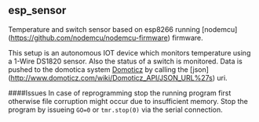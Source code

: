 ## esp_sensor
Temperature and switch sensor based on esp8266 running [nodemcu] (https://github.com/nodemcu/nodemcu-firmware) firmware.

This setup is an autonomous IOT device which monitors temperature using a 1-Wire DS1820 sensor. Also the status of a switch is monitored.
Data is pushed to the domotica system [Domoticz](http://www.domoticz.com) by calling the [json] (http://www.domoticz.com/wiki/Domoticz_API/JSON_URL%27s) uri.

####Issues
In case of reprogramming stop the running program first otherwise file corruption might occur due to insufficient memory.
Stop the program by issueing  ``` GO=0 ``` or ``` tmr.stop(0) ``` via the serial connection.
